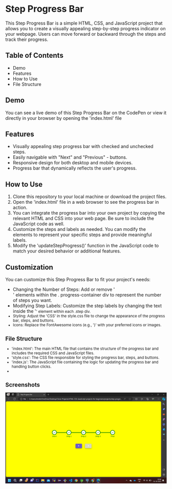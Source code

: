 
# Step Progress Bar

This Step Progress Bar is a simple HTML, CSS, and JavaScript project that allows you to create a visually appealing step-by-step progress indicator on your webpage. Users can move forward or backward through the steps and track their progress.

## Table of Contents
- Demo
- Features
- How to Use
- File Structure
  
## Demo

You can see a live demo of this Step Progress Bar on the CodePen or view it directly in your browser by opening the 'index.html' file

## Features
- Visually appealing step progress bar with checked and unchecked steps.
- Easily navigable with "Next" and "Previous" - buttons.
- Responsive design for both desktop and mobile devices.
- Progress bar that dynamically reflects the user's progress.
  
## How to Use

1. Clone this repository to your local machine or download the project files.
2. Open the 'index.html' file in a web browser to see the progress bar in action.
3. You can integrate the progress bar into your own project by copying the relevant HTML and CSS into your web page. Be sure to include the JavaScript code as well.
4. Customize the steps and labels as needed. You can modify the <div class="step"> elements to represent your specific steps and provide meaningful labels.
3. Modify the 'updateStepProgress()' function in the JavaScript code to match your desired behavior or additional features.
   
## Customization
You can customize this Step Progress Bar to fit your project's needs:

- Changing the Number of Steps: Add or remove '<div class="step">' elements within the . progress-container div to represent the number of steps you want.
- Modifying Step Labels: Customize the step labels by changing the text inside the '<small>' element within each .step div.
- Styling: Adjust the 'CSS' in the style.css file to change the appearance of the progress bar, steps, and buttons.
- Icons: Replace the FontAwesome icons (e.g., '<i class="fas fa-check"></i>)' with your preferred icons or images.
## File Structure

- 'index.html': The main HTML file that contains the structure of the progress bar and includes the required CSS and JavaScript files.
- 'style.css': The CSS file responsible for styling the progress bar, steps, and buttons.
- 'index.js': The JavaScript file containing the logic for updating the progress bar and handling button clicks.
- 
## Screenshots
![App Screenshot 1](Screenshot%20(177).png)


